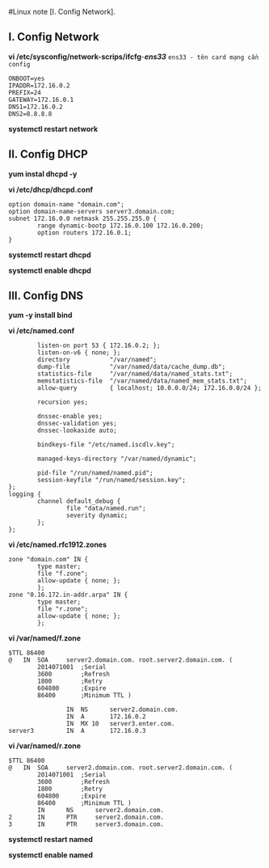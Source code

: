 #Linux note
[I. Config Network].
## I. Config Network

**vi /etc/sysconfig/network-scrips/ifcfg**-***ens33*** `ens33 - tên card mạng cần config`

```BOOTPROTO=static
ONBOOT=yes
IPADDR=172.16.0.2
PREFIX=24
GATEWAY=172.16.0.1
DNS1=172.16.0.2
DNS2=8.8.8.8
```

**systemctl restart network**

## II. Config DHCP

**yum instal dhcpd -y**

**vi /etc/dhcp/dhcpd.conf**
```
option domain-name "domain.com";
option domain-name-servers server3.domain.com;
subnet 172.16.0.0 netmask 255.255.255.0 {
        range dynamic-bootp 172.16.0.100 172.16.0.200;
        option routers 172.16.0.1;
}
```
**systemctl restart dhcpd**

**systemctl enable dhcpd**

## III. Config DNS

**yum -y install bind**

**vi /etc/named.conf**

```options {
        listen-on port 53 { 172.16.0.2; };
        listen-on-v6 { none; };
        directory           "/var/named";
        dump-file           "/var/named/data/cache_dump.db";
        statistics-file     "/var/named/data/named_stats.txt";
        memstatistics-file  "/var/named/data/named_mem_stats.txt";
        allow-query         { localhost; 10.0.0.0/24; 172.16.0.0/24 };

        recursion yes;

        dnssec-enable yes;
        dnssec-validation yes;
        dnssec-lookaside auto;

        bindkeys-file "/etc/named.iscdlv.key";

        managed-keys-directory "/var/named/dynamic";

        pid-file "/run/named/named.pid";
        session-keyfile "/run/named/session.key";
};
logging {
        channel default_debug {
                file "data/named.run";
                severity dynamic;
        };
};
```
**vi /etc/named.rfc1912.zones**
```
zone "domain.com" IN {
        type master;
        file "f.zone";
        allow-update { none; };
        };
zone "0.16.172.in-addr.arpa" IN {
        type master;
        file "r.zone";
        allow-update { none; };
        };
```
**vi /var/named/f.zone**
```
$TTL 86400
@   IN  SOA     server2.domain.com. root.server2.domain.com. (
        2014071001  ;Serial
        3600        ;Refresh
        1800        ;Retry
        604800      ;Expire
        86400       ;Minimum TTL )

                IN  NS      server2.domain.com.
                IN  A       172.16.0.2
                IN  MX 10   server3.enter.com.
server3         IN  A       172.16.0.3
```
**vi /var/named/r.zone**
```
$TTL 86400
@   IN  SOA     server2.domain.com. root.server2.domain.com. (
        2014071001  ;Serial
        3600        ;Refresh
        1800        ;Retry
        604800      ;Expire
        86400       ;Minimum TTL )
        IN      NS      server2.domain.com.
2       IN      PTR     server2.domain.com.     
3       IN      PTR     server3.domain.com.
```
**systemctl restart named**

**systemctl enable named**
